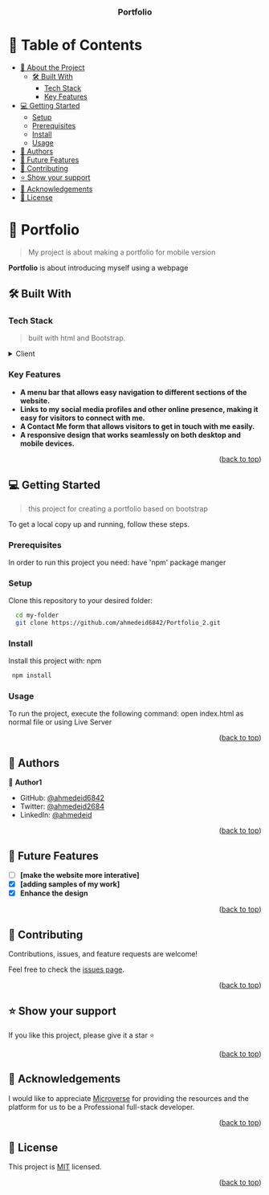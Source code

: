 <a name="readme-top"></a>

<div align="center">

  <h3><b>Portfolio </b></h3>

</div>

<!-- TABLE OF CONTENTS -->
# 📗 Table of Contents

- [📖 About the Project](#about-project)
  - [🛠 Built With](#built-with)
    - [Tech Stack](#tech-stack)
    - [Key Features](#key-features)
- [💻 Getting Started](#getting-started)
  - [Setup](#setup)
  - [Prerequisites](#prerequisites)
  - [Install](#install)
  - [Usage](#usage)
- [👥 Authors](#authors)
- [🔭 Future Features](#future-features)
- [🤝 Contributing](#contributing)
- [⭐️ Show your support](#support)
- [🙏 Acknowledgements](#acknowledgements)
- [📝 License](#license)

<!-- PROJECT DESCRIPTION -->

# 📖 Portfolio <a name="about-project"></a>

> My project is about making a portfolio for mobile version


**Portfolio** is about introducing myself using a webpage

## 🛠 Built With <a name="built-with"></a>

### Tech Stack <a name="tech-stack"></a>

> built with html and Bootstrap.

<details>
  <summary>Client</summary>
  <ul>
    <li><a href="https://www.learn-html.org/">HTML</a></li>
  </ul>
  <ul>
    <li><a href="https://getbootstrap.com/docs/5.2/getting-started/introduction/">CSS</a></li>
  </ul>
</details>

### Key Features <a name="key-features"></a>
- **A menu bar that allows easy navigation to different sections of the website.**
- **Links to my social media profiles and other online presence, making it easy for visitors to connect with me.**
- **A Contact Me form that allows visitors to get in touch with me easily.**
- **A responsive design that works seamlessly on both desktop and mobile devices.**

<p align="right">(<a href="#readme-top">back to top</a>)</p>


<!-- GETTING STARTED -->

## 💻 Getting Started <a name="getting-started"></a>

> this project for creating a portfolio based on bootstrap

To get a local copy up and running, follow these steps.

### Prerequisites

In order to run this project you need: have 'npm' package manger 

### Setup

Clone this repository to your desired folder:


```sh
  cd my-folder
  git clone https://github.com/ahmedeid6842/Portfolio_2.git
```


### Install

Install this project with: npm

```sh
 npm install
```

### Usage

To run the project, execute the following command: open index.html as normal file or using Live Server

<p align="right">(<a href="#readme-top">back to top</a>)</p>

<!-- AUTHORS -->

## 👥 Authors <a name="authors"></a>

👤 **Author1**

- GitHub: [@ahmedeid6842](https://github.com/ahmedeid6842)
- Twitter: [@ahmedeid2684](https://twitter.com/ahmedeid2684)
- LinkedIn: [@ahmedeid](https://www.linkedin.com/in/ahmed-eid-0018571b1/)

<p align="right">(<a href="#readme-top">back to top</a>)</p>

<!-- FUTURE FEATURES -->

## 🔭 Future Features <a name="future-features"></a>

- [ ] **[make the website more interative]**
- [x] **[adding samples of my work]**
- [x] **Enhance the design**

<p align="right">(<a href="#readme-top">back to top</a>)</p>

<!-- CONTRIBUTING -->

## 🤝 Contributing <a name="contributing"></a>

Contributions, issues, and feature requests are welcome!

Feel free to check the [issues page](../../issues/).

<p align="right">(<a href="#readme-top">back to top</a>)</p>

<!-- SUPPORT -->

## ⭐️ Show your support <a name="support"></a>
If you like this project, please give it a star ⭐️

<p align="right">(<a href="#readme-top">back to top</a>)</p>

## 📖 Acknowledgements <a name="acknowledgements"></a>
I would like to appreciate <a href="https://www.microverse.org/">Microverse</a> for providing the resources and the platform for us to be a Professional full-stack developer.

<p align="right">(<a href="#readme-top">back to top</a>)</p>


## 📝 License <a name="license"></a>

This project is [MIT](./MIT.md) licensed.

<p align="right">(<a href="#readme-top">back to top</a>)</p>
